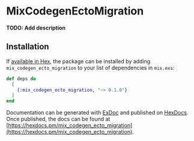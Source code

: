 # MixCodegenEctoMigration

**TODO: Add description**

## Installation

If [available in Hex](https://hex.pm/docs/publish), the package can be installed
by adding `mix_codegen_ecto_migration` to your list of dependencies in `mix.exs`:

```elixir
def deps do
  [
    {:mix_codegen_ecto_migration, "~> 0.1.0"}
  ]
end
```

Documentation can be generated with [ExDoc](https://github.com/elixir-lang/ex_doc)
and published on [HexDocs](https://hexdocs.pm). Once published, the docs can
be found at [https://hexdocs.pm/mix_codegen_ecto_migration](https://hexdocs.pm/mix_codegen_ecto_migration).

